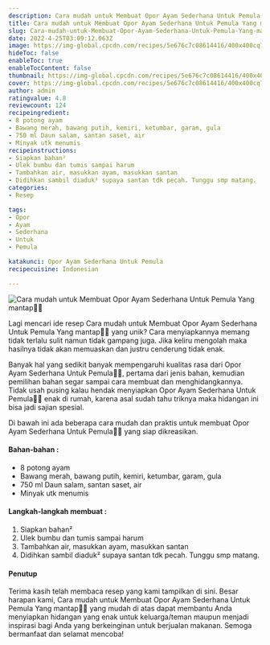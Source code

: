 ```yaml
---
description: Cara mudah untuk Membuat Opor Ayam Sederhana Untuk Pemula Yang mantap"
title: Cara mudah untuk Membuat Opor Ayam Sederhana Untuk Pemula Yang mantap
slug: Cara-mudah-untuk-Membuat-Opor-Ayam-Sederhana-Untuk-Pemula-Yang-mantap
date: 2022-4-25T03:09:12.063Z
image: https://img-global.cpcdn.com/recipes/5e676c7c08614416/400x400cq70/photo.jpg
hideToc: false
enableToc: true
enableTocContent: false
thumbnail: https://img-global.cpcdn.com/recipes/5e676c7c08614416/400x400cq70/photo.jpg
cover: https://img-global.cpcdn.com/recipes/5e676c7c08614416/400x400cq70/photo.jpg
author: admin
ratingvalue: 4.8
reviewcount: 124
recipeingredient:
- 8 potong ayam
- Bawang merah, bawang putih, kemiri, ketumbar, garam, gula
- 750 ml Daun salam, santan saset, air
- Minyak utk menumis
recipeinstructions:
- Siapkan bahan²
- Ulek bumbu dan tumis sampai harum
- Tambahkan air, masukkan ayam, masukkan santan
- Didihkan sambil diaduk² supaya santan tdk pecah. Tunggu smp matang.
categories:
- Resep

tags:
- Opor
- Ayam
- Sederhana
- Untuk
- Pemula

katakunci: Opor Ayam Sederhana Untuk Pemula
recipecuisine: Indonesian

---
```


![Cara mudah untuk Membuat Opor Ayam Sederhana Untuk Pemula Yang mantap👩‍🍳](https://img-global.cpcdn.com/recipes/5e676c7c08614416/400x400cq70/photo.jpg)

Lagi mencari ide resep Cara mudah untuk Membuat Opor Ayam Sederhana Untuk Pemula Yang mantap👩‍🍳 yang unik? Cara menyiapkannya memang tidak terlalu sulit namun tidak gampang juga. Jika keliru mengolah maka hasilnya tidak akan memuaskan dan justru cenderung tidak enak.

Banyak hal yang sedikit banyak mempengaruhi kualitas rasa dari Opor Ayam Sederhana Untuk Pemula👩‍🍳, pertama dari jenis bahan, kemudian pemilihan bahan segar sampai cara membuat dan menghidangkannya. Tidak usah pusing kalau hendak menyiapkan Opor Ayam Sederhana Untuk Pemula👩‍🍳 enak di rumah, karena asal sudah tahu triknya maka hidangan ini bisa jadi sajian spesial.

Di bawah ini ada beberapa cara mudah dan praktis untuk membuat Opor Ayam Sederhana Untuk Pemula👩‍🍳 yang siap dikreasikan.

<!--inarticleads1-->

#### Bahan-bahan :

- 8 potong ayam
- Bawang merah, bawang putih, kemiri, ketumbar, garam, gula
- 750 ml Daun salam, santan saset, air
- Minyak utk menumis

<!--inarticleads2-->

#### Langkah-langkah membuat :

1. Siapkan bahan²
1. Ulek bumbu dan tumis sampai harum
1. Tambahkan air, masukkan ayam, masukkan santan
1. Didihkan sambil diaduk² supaya santan tdk pecah. Tunggu smp matang.

#### Penutup

Terima kasih telah membaca resep yang kami tampilkan di sini. Besar harapan kami, Cara mudah untuk Membuat Opor Ayam Sederhana Untuk Pemula Yang mantap👩‍🍳 yang mudah di atas dapat membantu Anda menyiapkan hidangan yang enak untuk keluarga/teman maupun menjadi inspirasi bagi Anda yang berkeinginan untuk berjualan makanan. Semoga bermanfaat dan selamat mencoba!